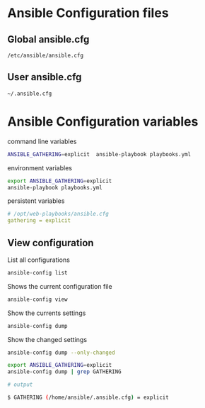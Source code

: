 # Ansible Configuration files

## Global ansible.cfg

`/etc/ansible/ansible.cfg`

## User ansible.cfg

`~/.ansible.cfg`

# Ansible Configuration variables

command line variables

```bash
ANSIBLE_GATHERING=explicit  ansible-playbook playbooks.yml
```

environment variables

```bash
export ANSIBLE_GATHERING=explicit
ansible-playbook playbooks.yml
```

persistent variables

```yaml
# /opt/web-playbooks/ansible.cfg
gathering = explicit
```

## View configuration

List all configurations

```bash
ansible-config list
```

Shows the current configuration file

```bash
ansible-config view
```

Show the currents settings

```bash
ansible-config dump
```

Show the changed settings

```bash
ansible-config dump --only-changed
```

```bash
export ANSIBLE_GATHERING=explicit
ansible-config dump | grep GATHERING

# output

$ GATHERING (/home/ansible/.ansible.cfg) = explicit
```
